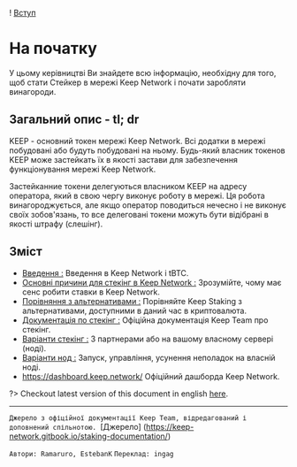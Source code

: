 ! [Вступ](/assets/images/keepdocgraf.jpg)


# На початку
У цьому керівництві Ви знайдете всю інформацію, необхідну для того, щоб стати Стейкер в мережі Keep Network і почати заробляти винагороди.

## Загальний опис - tl; dr
KEEP - основний токен мережі Keep Network. Всі додатки в мережі побудовані або будуть побудовані на ньому. Будь-який власник токенов KEEP може застейкать їх в якості застави для забезпечення функціонування мережі Keep Network.

Застейканние токени делегуються власником KEEP на адресу оператора, який в свою чергу виконує роботу в мережі. Ця робота винагороджується, але якщо оператор поводиться нечесно і не виконує своїх зобов'язань, то все делеговані токени можуть бути відібрані в якості штрафу (слешінг).


## Зміст

- [Введення :](basics/intro.md) Введення в Keep Network і tBTC.
- [Основні причини для стекінг в Keep Network :](Reasons/reasons.md) Зрозумійте, чому має сенс робити ставки в Keep Network.
- [Порівняння з альтернативами :](comparison/comparesimilar.md) Порівняйте Keep Staking з альтернативами, доступними в даний час в криптовалюта.
- [Документація по стекінг :](stakingdoc/keep101.md) Офіційна документація Keep Team про стекінг.
- [Варіанти стекінг :](stakingdoc/stakingoptions.md) З партнерами або на вашому власному сервері (ноді).
- [Варіанти нод :](Node-Operation/intro-operation.md) Запуск, управління, усунення неполадок на власній ноді.
- https://dashboard.keep.network/ Офіційний дашборда Keep Network.

?> Checkout latest version of this document in english [here](https://keepdocs.github.io/#/).

---
`Джерело з офіційної документації Keep Team, відредагований і доповнений спільнотою. `[Джерело] (https://keep-network.gitbook.io/staking-documentation/)

`Автори: Ramaruro, EstebanK`
`Переклад: ingag`
